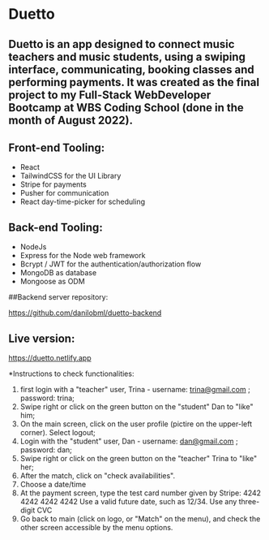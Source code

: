 # Duetto 

## Duetto is an app designed to connect music teachers and music students, using a swiping interface, communicating, booking classes and performing payments. It was created as the final project to my Full-Stack WebDeveloper Bootcamp at WBS Coding School (done in the month of August 2022).

## Front-end Tooling:
- React
- TailwindCSS for the UI Library
- Stripe for payments
- Pusher for communication
- React day-time-picker for scheduling

## Back-end Tooling:
- NodeJs
- Express for the Node web framework
- Bcrypt / JWT for the authentication/authorization flow
- MongoDB as database
- Mongoose as ODM 

##Backend server repository:

https://github.com/danilobml/duetto-backend

## Live version:

https://duetto.netlify.app

*Instructions to check functionalities: 

1. first login with a "teacher" user, Trina - username: trina@gmail.com ; password: trina;
2. Swipe right or click on the green button on the "student" Dan to "like" him;
3. On the main screen, click on the user profile (pictire on the upper-left corner). Select logout;
4. Login with the "student" user, Dan - username: dan@gmail.com ; password: dan;
5. Swipe right or click on the green button on the "teacher" Trina to "like" her;
6. After the match, click on "check availabilities".
7. Choose a date/time
8. At the payment screen, type the test card number given by Stripe:  4242 4242 4242 4242
Use a valid future date, such as 12/34.
Use any three-digit CVC
9. Go back to main (click on logo, or "Match" on the menu), and check the other screen accessible by the menu options. 


